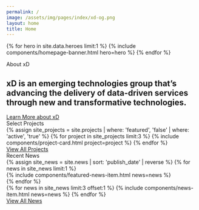 ```yaml
---
permalink: /
image: /assets/img/pages/index/xd-og.png
layout: home
title: Home
---
```


{% for hero in site.data.heroes limit:1 %}
  {% include components/homepage-banner.html hero=hero %}
{% endfor %}

<section class="mission">
  <div class="grid-container">
    <div class="breadcrumb">About xD</div>
    <h2>
      xD is an emerging technologies group that’s advancing the delivery of
      data-driven services through new and transformative technologies.
    </h2>
    <a class="square-link" href="{{ site.baseurl }}/about">Learn More<span class="visually-hidden"> about xD</span></a>
  </div>
</section>

<section class="projects">
  <div class="grid-container">
    <div class="breadcrumb">Select Projects</div>
    <div class="grid-row grid-gap-lg">
      {% assign site_projects = site.projects | where: 'featured', 'false' | where: 'active', 'true' %}
      {% for project in site_projects limit:3 %}
        {% include components/project-card.html project=project %}
      {% endfor %}
    </div>
    <a class="usa-button usa-button-black" href="{{ site.baseurl }}/projects">View All Projects</a>
  </div>
</section>

<section class="news">
  <div class="grid-container">
    <div class="breadcrumb">Recent News</div>
    <div class="grid-row grid-gap-lg home-news-items">
      {% assign site_news = site.news | sort: 'publish_date' | reverse %}
      {% for news in site_news limit:1 %}
        <div class="col-12 tablet:grid-col-6 featured-news-col">
          {% include components/featured-news-item.html news=news %}
        </div>
      {% endfor %}
      <div class="col-12 tablet:grid-col-6 additional-news-items">
        {% for news in site_news limit:3 offset:1 %}
          {% include components/news-item.html news=news %}
        {% endfor %}
      </div>
    </div>
    <a class="usa-button usa-button-black all-news-button" href="{{ site.baseurl }}/projects">View All News</a>
  </div>
</section>
